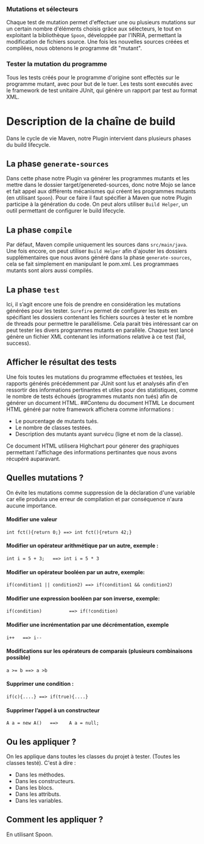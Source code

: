 ### Mutations et sélecteurs
Chaque test de mutation permet d'effectuer une ou plusieurs mutations sur un certain nombre d'éléments choisis grâce aux sélecteurs, le tout en exploitant la bibliothèque `Spoon`, développée par l'INRIA, permettant la modification de fichiers source. Une fois les nouvelles sources créées et compilées, nous obtenons le programme dit "mutant".

### Tester la mutation du programme
Tous les tests créés pour le programme d'origine sont effectés sur le programme mutant, avec pour but de le tuer. Les tests sont executés avec le framework de test unitaire JUnit, qui génère un rapport par test au format XML.


# Description de la chaîne de build
Dans le cycle de vie Maven, notre Plugin intervient dans plusieurs phases du build lifecycle. 

## La phase `generate-sources`
Dans cette phase notre Plugin va générer les programmes mutants et les mettre dans le dossier target/genereted-sources, donc notre Mojo se lance et fait appel aux différents mécanismes qui créent les programmes mutants (en utilisant `Spoon`). Pour ce faire il faut spécifier à Maven que notre Plugin participe à la génération du code. On peut alors utiliser `Build Helper`, un outil permettant de configurer le build lifecycle.
## La phase `compile` 
Par défaut, Maven compile uniquement les sources dans `src/main/java`. Une fois encore, on peut utiliser `Build Helper` afin d'ajouter les dossiers supplémentaires que nous avons généré dans la phase `generate-sources`, cela se fait simplement en manipulant le pom.xml. Les programmaes mutants sont alors aussi compilés.
## La phase `test` 
Ici, il s’agit encore une fois de prendre en considération les mutations générées pour les tester. `Surefire` permet de configurer les tests  en spécifiant les dossiers contenant les fichiers sources à tester et le nombre de threads pour permettre le parallélisme.
Cela parait très intéressant car on peut tester les divers programmes mutants en parallèle. Chaque test lancé génère un fichier XML contenant les informations relative à ce test (fail, success).    


## Afficher le résultat des tests
Une fois toutes les mutations du programme effectuées et testées, les rapports générés précédemment par JUnit sont lus et analysés afin d'en ressortir des informations pertinantes et utiles pour des statistiques, comme le nombre de tests échoués (programmes mutants non tués) afin de générer un document HTML.
##Contenu du document HTML
Le document HTML généré par notre framework affichera comme informations :
* Le pourcentage de mutants tués.
* Le nombre de classes testées.
* Description des mutants ayant survécu (ligne et nom de la classe).

Ce document HTML utilisera Highchart pour génerer des graphiques permettant l'affichage des informations pertinantes que nous avons récupéré auparavant.

## Quelles mutations ?
On évite les mutations comme suppression de la déclaration d'une variable car elle produira une erreur de compilation et par conséquence n'aura aucune importance.

#### Modifier une valeur 

`int fct(){return 0;} ==> int fct(){return 42;}`

#### Modifier un opérateur arithmétique par un autre, exemple :   

`int i = 5 + 3;   ==> int i = 5 * 3`

#### Modifier un opérateur booléen par un autre, exemple:  

`if(condition1 || condition2) ==> if(condition1 && condition2)`

#### Modifier une expression booléen par son inverse, exemple:  

`if(condition)          ==> if(!condition)`

#### Modifier une incrémentation par une décrémentation, exemple              

`i++   ==> i--`

#### Modifications sur les opérateurs de comparais (plusieurs combinaisons possible) 

`a >= b ==> a >b `

#### Supprimer une condition : 

`if(c){....} ==> if(true){....}`

#### Supprimer l’appel à un constructeur  

`A a = new A()   ==>    A a = null;` 






## Ou les appliquer ?
On les applique dans toutes les classes du projet à tester. (Toutes les classes testé).
C'est à dire :
* Dans les méthodes.
* Dans les constructeurs.
* Dans les blocs.
* Dans les attributs.
* Dans les variables.

## Comment les appliquer ?
En utilisant Spoon.
